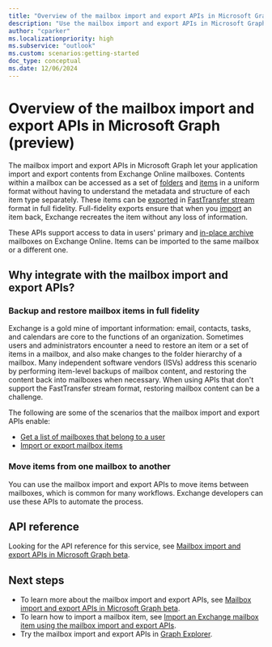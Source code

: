 ```yaml
---
title: "Overview of the mailbox import and export APIs in Microsoft Graph (preview)"
description: "Use the mailbox import and export APIs in Microsoft Graph to build solutions that integrate with mailbox resources for data import and export scenarios."
author: "cparker"
ms.localizationpriority: high
ms.subservice: "outlook"
ms.custom: scenarios:getting-started
doc_type: conceptual
ms.date: 12/06/2024
---
```


# Overview of the mailbox import and export APIs in Microsoft Graph (preview)

The mailbox import and export APIs in Microsoft Graph let your application import and export contents from Exchange Online mailboxes. Contents within a mailbox can be accessed as a set of [folders](./mailboxfolder.md) and [items](./mailboxitem.md) in a uniform format without having to understand the metadata and structure of each item type separately. These items can be [exported](../api/mailbox-exportitems.md) in [FastTransfer stream](/openspecs/exchange_server_protocols/ms-oxcfxics/a2648823-0a98-43ee-98e8-590e4f7bcbbe) format in full fidelity. Full-fidelity exports ensure that when you [import](../api/mailbox-createimportsession.md) an item back, Exchange recreates the item without any loss of information.

These APIs support access to data in users' primary and [in-place archive](/exchange/clients-and-mobile-in-exchange-online/archive-client-and-compliance-&-security-feature-details?tabs=Archive-features#archive-mailbox) mailboxes on Exchange Online. Items can be imported to the same mailbox or a different one.

## Why integrate with the mailbox import and export APIs?

### Backup and restore mailbox items in full fidelity

Exchange is a gold mine of important information: email, contacts, tasks, and calendars are core to the functions of an organization. Sometimes users and administrators encounter a need to restore an item or a set of items in a mailbox, and also make changes to the folder hierarchy of a  mailbox. Many independent software vendors (ISVs) address this scenario by performing item-level backups of mailbox content, and restoring the content back into mailboxes when necessary. When using APIs that don't support the FastTransfer stream format, restoring mailbox content can be a challenge.

The following are some of the scenarios that the mailbox import and export APIs enable:

- [Get a list of mailboxes that belong to a user](/api-reference/beta/api/usersettings-list-exchange.md)
- [Import or export mailbox items](/api-reference/beta/resources/mailboxitem.md#methods)

### Move items from one mailbox to another

You can use the mailbox import and export APIs to move items between mailboxes, which is common for many workflows. Exchange developers can use these APIs to automate the process.

## API reference

Looking for the API reference for this service, see [Mailbox import and export APIs in Microsoft Graph beta](/api-reference/beta/resources/mailbox-import-export-api-overview.md).

## Next steps

- To learn more about the mailbox import and export APIs, see [Mailbox import and export APIs in Microsoft Graph beta](/api-reference/beta/resources/mailbox-import-export-api-overview.md).
- To learn how to import a mailbox item, see [Import an Exchange mailbox item using the mailbox import and export APIs](/graph/import-exchange-mailbox-item).
- Try the mailbox import and export APIs in [Graph Explorer](https://developer.microsoft.com/graph/graph-explorer).
